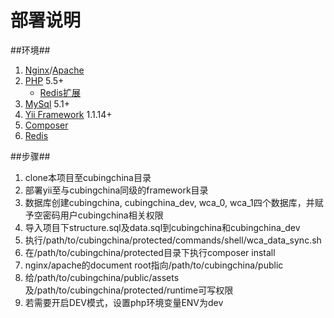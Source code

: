 部署说明
====

##环境##
1. [Nginx][1]/[Apache][2]
2. [PHP][3] 5.5+
    * [Redis扩展][4]
3. [MySql][5] 5.1+
4. [Yii Framework][6] 1.1.14+
5. [Composer][7]
6. [Redis][8]

##步骤##
1. clone本项目至cubingchina目录
2. 部署yii至与cubingchina同级的framework目录
3. 数据库创建cubingchina, cubingchina_dev, wca_0, wca_1四个数据库，并赋予空密码用户cubingchina相关权限
4. 导入项目下structure.sql及data.sql到cubingchina和cubingchina_dev
5. 执行/path/to/cubingchina/protected/commands/shell/wca_data_sync.sh
6. 在/path/to/cubingchina/protected目录下执行composer install
7. nginx/apache的document root指向/path/to/cubingchina/public
8. 给/path/to/cubingchina/public/assets及/path/to/cubingchina/protected/runtime可写权限
9. 若需要开启DEV模式，设置php环境变量ENV为dev


  [1]: http://nginx.org/
  [2]: http://www.apache.org/
  [3]: http://php.net/
  [4]: https://github.com/phpredis/phpredis
  [5]: http://www.mysql.com/
  [6]: http://www.yiiframework.com/
  [7]: https://getcomposer.org/
  [8]: https://redis.io/
